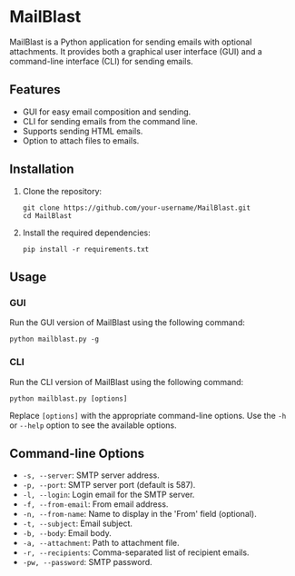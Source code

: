 # MailBlast

MailBlast is a Python application for sending emails with optional attachments. It provides both a graphical user interface (GUI) and a command-line interface (CLI) for sending emails.

## Features

- GUI for easy email composition and sending.
- CLI for sending emails from the command line.
- Supports sending HTML emails.
- Option to attach files to emails.

## Installation

1. Clone the repository:

    ```
    git clone https://github.com/your-username/MailBlast.git
    cd MailBlast
    ```

2. Install the required dependencies:

    ```
    pip install -r requirements.txt
    ```

## Usage

### GUI

Run the GUI version of MailBlast using the following command:

    
    python mailblast.py -g
   
### CLI

Run the CLI version of MailBlast using the following command:

    
    python mailblast.py [options]
    

Replace `[options]` with the appropriate command-line options. Use the `-h` or `--help` option to see the available options.

## Command-line Options

- `-s, --server`: SMTP server address.
- `-p, --port`: SMTP server port (default is 587).
- `-l, --login`: Login email for the SMTP server.
- `-f, --from-email`: From email address.
- `-n, --from-name`: Name to display in the 'From' field (optional).
- `-t, --subject`: Email subject.
- `-b, --body`: Email body.
- `-a, --attachment`: Path to attachment file.
- `-r, --recipients`: Comma-separated list of recipient emails.
- `-pw, --password`: SMTP password.



